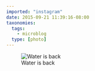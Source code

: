 ```yaml
---
imported: "instagram"
date: 2015-09-21 11:39:16-08:00
taxonomies:
  tags:
    - microblog
  type: [photo]
---
```

<figure>
  <img src="/media/images/photos/2015/09/bc5604d7477da6b8fd8ff548dc28c65e.jpg" title="Water is back"/>
  <figcaption>Water is back</figcaption>
</figure>

